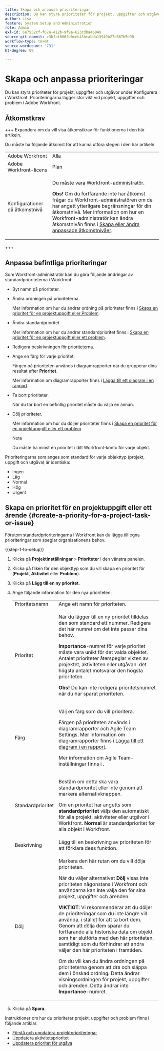 ```yaml
---
title: Skapa och anpassa prioriteringar
description: Du kan styra prioriteter för projekt, uppgifter och utgåvor under Konfigurera i Workfront. Prioriteringarna lägger stor vikt vid projekt, uppgifter och problem i Adobe Workfront.
author: Lisa
feature: System Setup and Administration
role: Admin
exl-id: 6e7952cf-f07a-412b-9f9a-623cdba46849
source-git-commit: c3bfaf666fb0ceb43bcabda13949b27b567b5d08
workflow-type: tm+mt
source-wordcount: '731'
ht-degree: 0%

---
```


# Skapa och anpassa prioriteringar

<!--
DON'T DELETE, DRAFT OR HIDE THIS ARTICLE. IT IS LINKED TO THE PRODUCT, THROUGH THE CONTEXT SENSITIVE HELP LINKS.
-->

Du kan styra prioriteter för projekt, uppgifter och utgåvor under Konfigurera i Workfront. Prioriteringarna lägger stor vikt vid projekt, uppgifter och problem i Adobe Workfront.

## Åtkomstkrav

+++ Expandera om du vill visa åtkomstkrav för funktionerna i den här artikeln.

Du måste ha följande åtkomst för att kunna utföra stegen i den här artikeln:

<table style="table-layout:auto"> 
 <col> 
 <col> 
 <tbody> 
  <tr> 
   <td role="rowheader">Adobe Workfront</td> 
   <td>Alla</td> 
  </tr> 
  <tr> 
   <td role="rowheader">Adobe Workfront-licens</td> 
   <td>Plan</td> 
  </tr> 
  <tr> 
   <td role="rowheader">Konfigurationer på åtkomstnivå</td> 
   <td> <p>Du måste vara Workfront-administratör.</p> <p><b>Obs!</b> Om du fortfarande inte har åtkomst frågar du Workfront-administratören om de har angett ytterligare begränsningar för din åtkomstnivå. Mer information om hur en Workfront-administratör kan ändra åtkomstnivån finns i <a href="../../../administration-and-setup/add-users/configure-and-grant-access/create-modify-access-levels.md" class="MCXref xref">Skapa eller ändra anpassade åtkomstnivåer</a>.</p> </td> 
  </tr> 
 </tbody> 
</table>

+++

## Anpassa befintliga prioriteringar

Som Workfront-administratör kan du göra följande ändringar av standardprioriteterna i Workfront:

* Byt namn på prioriteter.
* Ändra ordningen på prioriteterna.

  Mer information om hur du ändrar ordning på prioriteter finns i [Skapa en prioritet för en projektuppgift eller Problem](#create-a-priority-for-a-project-task-or-issue).

* Ändra standardprioritet.

  Mer information om hur du ändrar standardprioritet finns i [Skapa en prioritet för en projektuppgift eller ett problem](#create-a-priority-for-a-project-task-or-issue).

* Redigera beskrivningen för prioriteterna.
* Ange en färg för varje prioritet.

  Färgen på prioriteten används i diagramrapporter när du grupperar dina resultat efter **Prioritet**.

  Mer information om diagramrapporter finns i [Lägga till ett diagram i en rapport](../../../reports-and-dashboards/reports/creating-and-managing-reports/add-chart-report.md).

* Ta bort prioriteter.

  När du tar bort en befintlig prioritet måste du välja en annan.

* Dölj prioriteter.

  Mer information om hur du döljer prioriteter finns i [Skapa en prioritet för en projektuppgift eller ett problem](#create-a-priority-for-a-project-task-or-issue).

  >[!NOTE]
  >
  >Du måste ha minst en prioritet i ditt Workfront-konto för varje objekt.

Prioriteringarna som anges som standard för varje objekttyp (projekt, uppgift och utgåva) är identiska:

* Ingen
* Låg
* Normal
* Hög
* Urgent

## Skapa en prioritet för en projektuppgift eller ett ärende {#create-a-priority-for-a-project-task-or-issue}

Förutom standardprioriteringarna i Workfront kan du lägga till egna prioriteringar som speglar organisationens behov.

{{step-1-to-setup}}

1. Klicka på **Projektinställningar** > **Prioriteter** i den vänstra panelen.

1. Klicka på fliken för den objekttyp som du vill skapa en prioritet för (**Projekt**, **Aktivitet** eller **Problem**).
1. Klicka på **Lägg till en ny prioritet**.
1. Ange följande information för den nya prioriteten:

   <table style="table-layout:auto"> 
    <col> 
    <col> 
    <tbody> 
     <tr> 
      <td role="rowheader">Prioritetsnamn</td> 
      <td>Ange ett namn för prioriteten.</td> 
     </tr> 
     <tr> 
      <td role="rowheader">Prioritet</td> 
      <td> <p>När du lägger till en ny prioritet tilldelas den som standard ett nummer. Redigera det här numret om det inte passar dina behov.</p> <p><strong>Importance</strong>-numret för varje prioritet måste vara unikt för det valda objektet.<br>Antalet prioriteter återspeglar vikten av projektet, aktiviteten eller utgåvan: det högsta antalet motsvarar den högsta prioriteten.</p> <p><b>Obs!</b> Du kan inte redigera prioritetsnumret när du har sparat prioriteten. </p> </td> 
     </tr> 
     <tr> 
      <td role="rowheader">Färg</td> 
      <td> <p>Välj en färg som du vill prioritera.</p> <p>Färgen på prioriteten används i diagramrapporter och Agile Team Settings. Mer information om diagramrapporter finns i <a href="../../../reports-and-dashboards/reports/creating-and-managing-reports/add-chart-report.md" class="MCXref xref">Lägga till ett diagram i en rapport</a>.</p> <p>Mer information om Agile Team-inställningar finns i .</p> </td> 
     </tr> 
     <tr> 
      <td role="rowheader">Standardprioritet</td> 
      <td> <p>Bestäm om detta ska vara standardprioritet eller inte genom att markera alternativknappen.</p> <p>Om en prioritet har angetts som <strong>standardprioritet</strong> väljs den automatiskt för alla projekt, aktiviteter eller utgåvor i Workfront. <strong>Normal</strong> är standardprioritet för alla objekt i Workfront.</p> </td> 
     </tr> 
     <tr> 
      <td role="rowheader">Beskrivning</td> 
      <td>Lägg till en beskrivning av prioriteten för att förklara dess funktion.</td> 
     </tr> 
     <tr> 
      <td role="rowheader">Dölj</td> 
      <td> <p>Markera den här rutan om du vill dölja prioriteten.</p><p>När du väljer alternativet <b>Dölj</b> visas inte prioriteten någonstans i Workfront och användarna kan inte välja den för sina projekt, uppgifter och ärenden.</p> 
      <p><b>VIKTIGT</b>: Vi rekommenderar att du döljer de prioriteringar som du inte längre vill använda, i stället för att ta bort dem. Genom att dölja dem sparar du fortfarande alla historiska data om objekt som har slutförts med den här prioriteten, samtidigt som du förhindrar att andra väljer den här prioriteten i framtiden. </p>
      <p>Om du vill kan du ändra ordningen på prioriteterna genom att dra och släppa dem i önskad ordning. Detta ändrar visningsordningen för projekt, uppgifter och ärenden. Detta ändrar inte <b>Importance</b>-numret. </p></td> 
     </tr> 
    </tbody> 
   </table>

1. Klicka på **Spara**.

Instruktioner om hur du prioriterar projekt, uppgifter och problem finns i följande artiklar:

* [Förstå och uppdatera projektprioriteringar](../../../manage-work/projects/planning-a-project/project-priority.md)
* [Uppdatera aktivitetsprioritet](../../../manage-work/tasks/task-information/task-priority.md)
* [Uppdatera prioritet för utgåva](../../../manage-work/issues/issue-information/update-issue-priority.md)
